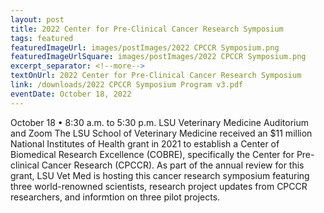```yaml
---
layout: post
title: 2022 Center for Pre-Clinical Cancer Research Symposium
tags: featured
featuredImageUrl: images/postImages/2022 CPCCR Symposium.png
featuredImageUrlSquare: images/postImages/2022 CPCCR Symposium.png
excerpt_separator: <!--more-->
textOnUrl: 2022 Center for Pre-Clinical Cancer Research Symposium
link: /downloads/2022 CPCCR Symposium Program v3.pdf
eventDate: October 18, 2022
---
```

October 18 • 8:30 a.m. to 5:30 p.m. LSU Veterinary Medicine Auditorium and Zoom The LSU School of Veterinary Medicine received an $11 million National Institutes of Health grant in 2021 to establish a Center of Biomedical Research Excellence (COBRE), specifically the Center for Pre-clinical Cancer Research (CPCCR). As part of the annual review for this grant, LSU Vet Med is hosting this cancer research symposium featuring three world-renowned scientists, research project updates from CPCCR researchers, and informtion on three pilot projects.<!--more-->
